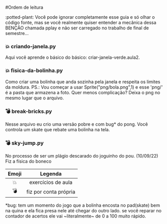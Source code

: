 #Ordem de leitura

:potted-plant: Você pode ignorar completamente esse guia e só olhar o código fonte, mas se você realmente quiser entender a mecânica dessa BENÇÃO chamada pplay e não ser carregado no trabalho de final de semestre...

### :boom: criando-janela.py

Aqui você aprende o básico do básico: criar-janela-verde.aula2.

### :boom: fisica-da-bolinha.py

Como criar uma bolinha que anda sozinha pela janela e respeita os limites da moldura.
PS.: Vou começar a usar Sprite("png/bola.png",1) e esse 'png/' é a pasta que armazena a foto. Quer menos complicação? Deixa o png no mesmo lugar que o arquivo.

### :bomb: break-bricks.py

Nesse arquivo eu crio uma versão pobre e com bug* do pong. Você controla um skate que rebate uma bolinha na tela.

### :bomb: sky-jump.py

No processo de ser um plágio descarado do joguinho do pou. 
(10/09/22) Fiz a física do boneco



| Emoji | Legenda |
| :---: | :---: |
| :boom: | exercícios de aula |
| :bomb: | fiz por conta própria |

*bug: tem um momento do jogo que a bolinha encosta no pad(skate) bem na quina e ela fica presa nele até chegar do outro lado. se você reparar no contador de acertos ele vai ~literalmente~ de 0 a 100 muito rápido.
